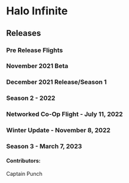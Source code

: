 # Halo Infinite

## Releases

### Pre Release Flights

### November 2021 Beta

### December 2021 Release/Season 1

### Season 2 - 2022

### Networked Co-Op Flight - July 11, 2022

### Winter Update - November 8, 2022

### Season 3 - March 7, 2023

#### Contributors:
Captain Punch